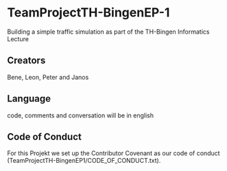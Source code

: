 # TeamProjectTH-BingenEP-1

Building a simple traffic simulation as part of the TH-Bingen Informatics Lecture

## Creators
Bene, Leon, Peter and Janos

## Language
code, comments and conversation will be in english

## Code of Conduct
For this Projekt we set up the Contributor Covenant as our code of conduct
(TeamProjectTH-BingenEP1/CODE_OF_CONDUCT.txt).
